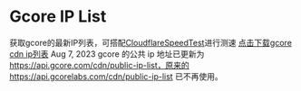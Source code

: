 # Gcore IP List
获取gcore的最新IP列表，可搭配[CloudflareSpeedTest](https://github.com/XIU2/CloudflareSpeedTest)进行测速
[点击下载gcore cdn ip列表](https://bt.ccckfg.top/down/hJQU1Y0xqDJq.txt)
Aug 7, 2023 gcore 的公共 ip 地址已更新为 https://api.gcore.com/cdn/public-ip-list，原来的 https://api.gcorelabs.com/cdn/public-ip-list 已不再使用。


